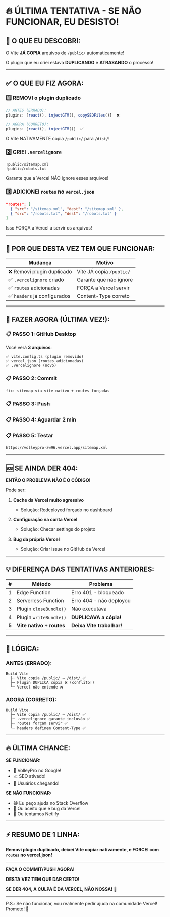 # 🔥 ÚLTIMA TENTATIVA - SE NÃO FUNCIONAR, EU DESISTO!

## 😤 O QUE EU DESCOBRI:

O Vite **JÁ COPIA** arquivos de `/public/` automaticamente!

O plugin que eu criei estava **DUPLICANDO** e **ATRASANDO** o processo!

---

## ✅ O QUE EU FIZ AGORA:

### 1️⃣ **REMOVI o plugin duplicado**
```javascript
// ANTES (ERRADO):
plugins: [react(), injectGTM(), copySEOFiles()]  ❌

// AGORA (CORRETO):
plugins: [react(), injectGTM()]  ✅
```

O Vite NATIVAMENTE copia `/public/` para `/dist/`!

### 2️⃣ **CRIEI `.vercelignore`**
```
!public/sitemap.xml
!public/robots.txt
```

Garante que a Vercel NÃO ignore esses arquivos!

### 3️⃣ **ADICIONEI `routes` no `vercel.json`**
```json
"routes": [
  { "src": "/sitemap.xml", "dest": "/sitemap.xml" },
  { "src": "/robots.txt", "dest": "/robots.txt" }
]
```

Isso FORÇA a Vercel a servir os arquivos!

---

## 🎯 POR QUE DESTA VEZ **TEM QUE** FUNCIONAR:

| Mudança | Motivo |
|---------|--------|
| ❌ Removi plugin duplicado | Vite JÁ copia `/public/` |
| ✅ `.vercelignore` criado | Garante que não ignore |
| ✅ `routes` adicionadas | FORÇA a Vercel servir |
| ✅ `headers` já configurados | Content-Type correto |

---

## 🚀 FAZER AGORA (ÚLTIMA VEZ!):

### 📋 PASSO 1: GitHub Desktop

Você verá **3 arquivos**:
```
✅ vite.config.ts (plugin removido)
✅ vercel.json (routes adicionadas)
✅ .vercelignore (novo)
```

### 📋 PASSO 2: Commit

```
fix: sitemap via vite nativo + routes forçadas
```

### 📋 PASSO 3: Push

### 📋 PASSO 4: Aguardar 2 min

### 📋 PASSO 5: Testar

```
https://volleypro-zw96.vercel.app/sitemap.xml
```

---

## 🆘 SE AINDA DER 404:

**ENTÃO O PROBLEMA NÃO É O CÓDIGO!**

Pode ser:

1. **Cache da Vercel muito agressivo**
   - Solução: Redeployed forçado no dashboard

2. **Configuração na conta Vercel**
   - Solução: Checar settings do projeto

3. **Bug da própria Vercel**
   - Solução: Criar issue no GitHub da Vercel

---

## 💡 DIFERENÇA DAS TENTATIVAS ANTERIORES:

| # | Método | Problema |
|---|--------|----------|
| 1 | Edge Function | Erro 401 - bloqueado |
| 2 | Serverless Function | Erro 404 - não deployou |
| 3 | Plugin `closeBundle()` | Não executava |
| 4 | Plugin `writeBundle()` | **DUPLICAVA a cópia!** |
| **5** | **Vite nativo + routes** | **Deixa Vite trabalhar!** |

---

## 🎯 LÓGICA:

### ANTES (ERRADO):
```
Build Vite
  ├─ Vite copia /public/ → /dist/ ✅
  ├─ Plugin DUPLICA cópia ❌ (conflito!)
  └─ Vercel não entende ❌
```

### AGORA (CORRETO):
```
Build Vite
  ├─ Vite copia /public/ → /dist/ ✅
  ├─ .vercelignore garante inclusão ✅
  ├─ routes forçam servir ✅
  └─ headers definem Content-Type ✅
```

---

## 🔥 ÚLTIMA CHANCE:

**SE FUNCIONAR:**
- 🎉 VolleyPro no Google!
- 📈 SEO ativado!
- 🚀 Usuários chegando!

**SE NÃO FUNCIONAR:**
- 😅 Eu peço ajuda no Stack Overflow
- 🤝 Ou aceito que é bug da Vercel
- 🔧 Ou tentamos Netlify

---

## ⚡ RESUMO DE 1 LINHA:

**Removi plugin duplicado, deixei Vite copiar nativamente, e FORCEI com `routes` no vercel.json!**

---

**FAÇA O COMMIT/PUSH AGORA!**

**DESTA VEZ TEM QUE DAR CERTO!**

**SE DER 404, A CULPA É DA VERCEL, NÃO NOSSA!** 😤

---

P.S.: Se não funcionar, vou realmente pedir ajuda na comunidade Vercel! Prometo! 🙏
